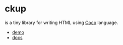 ckup
====
is a tiny library for writing HTML using [Coco](https://satyr.github.com/coco/) language.

- [demo](https://satyr.github.com/ckup/)
- [docs](https://satyr.github.com/ckup/doc.htm)
